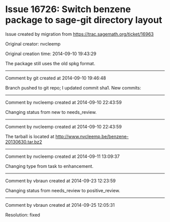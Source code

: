 # Issue 16726: Switch benzene package to sage-git directory layout

Issue created by migration from https://trac.sagemath.org/ticket/16963

Original creator: nvcleemp

Original creation time: 2014-09-10 19:43:29

The package still uses the old spkg format. 


---

Comment by git created at 2014-09-10 19:46:48

Branch pushed to git repo; I updated commit sha1. New commits:


---

Comment by nvcleemp created at 2014-09-10 22:43:59

Changing status from new to needs_review.


---

Comment by nvcleemp created at 2014-09-10 22:43:59

The tarball is located at ​http://www.nvcleemp.be/benzene-20130630.tar.bz2


---

Comment by nvcleemp created at 2014-09-11 13:09:37

Changing type from task to enhancement.


---

Comment by vbraun created at 2014-09-23 12:23:59

Changing status from needs_review to positive_review.


---

Comment by vbraun created at 2014-09-25 12:05:31

Resolution: fixed
